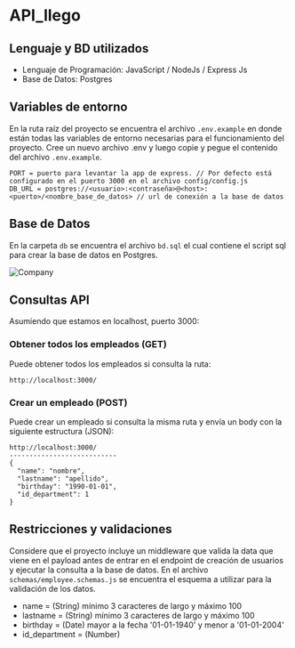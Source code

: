 # API_llego

## Lenguaje y BD utilizados

- Lenguaje de Programación: JavaScript / NodeJs / Express Js
- Base de Datos: Postgres

## Variables de entorno

En la ruta raíz del proyecto se encuentra el archivo ```.env.example``` en donde están todas las variables de entorno necesarias para el funcionamiento del proyecto.
Cree un nuevo archivo .env y luego copie y pegue el contenido del archivo ```.env.example```.

```
PORT = puerto para levantar la app de express. // Por defecto está configurado en el puerto 3000 en el archivo config/config.js
DB_URL = postgres://<usuario>:<contraseña>@<host>:<puerto>/<nombre_base_de_datos> // url de conexión a la base de datos 
```

## Base de Datos

En la carpeta ```db``` se encuentra el archivo ```bd.sql``` el cual contiene el script sql para crear la base de datos en Postgres.

![Company](https://user-images.githubusercontent.com/95497717/216847365-5905c62a-63b8-4ea3-8520-dcf2f009c167.png)

## Consultas API

Asumiendo que estamos en localhost, puerto 3000:

### Obtener todos los empleados (GET)

Puede obtener todos los empleados si consulta la ruta:

```
http://localhost:3000/
```

### Crear un empleado (POST)

Puede crear un empleado si consulta la misma ruta y envía un body con la siguiente estructura (JSON):

```
http://localhost:3000/
---------------------------
{
  "name": "nombre",
  "lastname": "apellido",
  "birthday": "1990-01-01",
  "id_department": 1
}
```

## Restricciones y validaciones

Considere que el proyecto incluye un middleware que valida la data que viene en el payload antes de entrar en el endpoint de creación de usuarios 
y ejecutar la consulta a la base de datos. En el archivo ```schemas/employee.schemas.js``` se encuentra el esquema a utilizar para la validación de los datos.

- name = (String) mínimo 3 caracteres de largo y máximo 100 
- lastname = (String) mínimo 3 caracteres de largo y máximo 100 
- birthday = (Date) mayor a la fecha '01-01-1940' y menor a '01-01-2004'
- id_department = (Number)

